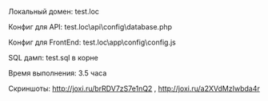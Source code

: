 Локальный домен: test.loc

Конфиг для API: test.loc\api\config\database.php

Конфиг для FrontEnd: test.loc\app\config\config.js

SQL дамп: test.sql в корне

Время выполнения: 3.5 часа 

Скриншоты: http://joxi.ru/brRDV7zS7e1nQ2 , http://joxi.ru/a2XVdMzIwbda4r